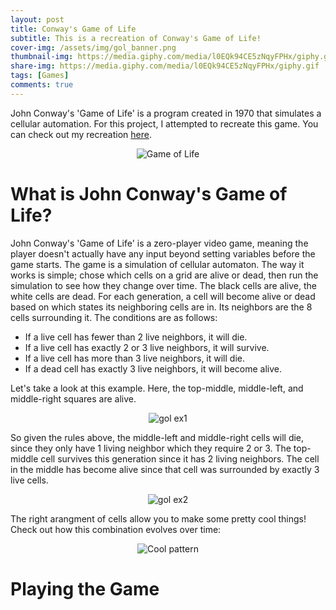 ```yaml
---
layout: post
title: Conway's Game of Life
subtitle: This is a recreation of Conway's Game of Life!
cover-img: /assets/img/gol_banner.png
thumbnail-img: https://media.giphy.com/media/l0EQk94CE5zNqyFPHx/giphy.gif
share-img: https://media.giphy.com/media/l0EQk94CE5zNqyFPHx/giphy.gif
tags: [Games]
comments: true
---
```


John Conway's 'Game of Life' is a program created in 1970 that simulates a cellular automation. For this project, I attempted to recreate this game. You can check out my recreation [here](https://github.com/brucebra000/cspt12-Build-Week-1).

<p align="center">
  <img src="https://media.giphy.com/media/l0EQk94CE5zNqyFPHx/giphy.gif" alt="Game of Life"/>
</p>

# What is John Conway's Game of Life?

John Conway's 'Game of Life' is a zero-player video game, meaning the player doesn't actually have any input beyond setting variables before the game starts. The game is a simulation of cellular automaton. The way it works is simple; chose which cells on a grid are alive or dead, then run the simulation to see how they change over time. The black cells are alive, the white cells are dead. For each generation, a cell will become alive or dead based on which states its neighboring cells are in. Its neighbors are the 8 cells surrounding it. The conditions are as follows:

- If a live cell has fewer than 2 live neighbors, it will die.
- If a live cell has exactly 2 or 3 live neighbors, it will survive.
- If a live cell has more than 3 live neighbors, it will die.
- If a dead cell has exactly 3 live neighbors, it will become alive.

Let's take a look at this example. Here, the top-middle, middle-left, and middle-right squares are alive.

<p align="center">
  <img src="https://raw.githubusercontent.com/brucebra000/brucebra000.github.io/master/assets/img/gol_ex1.png" alt="gol ex1"/>
</p>

So given the rules above, the middle-left and middle-right cells will die, since they only have 1 living neighbor which they require 2 or 3. The top-middle cell survives this generation since it has 2 living neighbors. The cell in the middle has become alive since that cell was surrounded by exactly 3 live cells.

<p align="center">
  <img src="https://raw.githubusercontent.com/brucebra000/brucebra000.github.io/master/assets/img/gol_ex2.png" alt="gol ex2"/>
</p>

The right arangment of cells allow you to make some pretty cool things! Check out how this combination evolves over time:

<p align="center">
  <img src="https://media.giphy.com/media/5p6NeJiqeW9qfWgzBU/giphy.gif" alt="Cool pattern"/>
</p>

# Playing the Game
